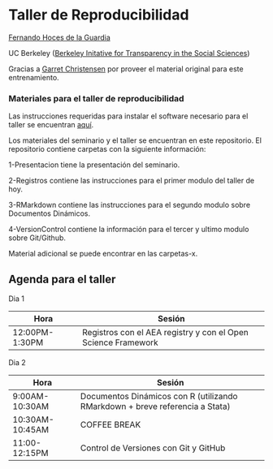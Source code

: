 # Taller de Reproducibilidad  
[Fernando Hoces de la Guardia](http://fhoces.github.io)

UC Berkeley ([Berkeley Initative for Transparency in the Social Sciences](http://www.bitss.org))

Gracias a [Garret Christensen](http://www.ocf.berkeley.edu/~garret) por proveer el material original para este entrenamiento.

### Materiales para el taller de reproducibilidad
Las instrucciones requeridas para instalar el software necesario para el taller se encuentran [aquí](https://github.com/fhoces/BITSS_SPANISH/tree/master/2-Registros#instalación-de-software).

Los materiales del seminario y el taller se encuentran en este repositorio. El repositorio contiene carpetas con la siguiente información:

1-Presentacion tiene la presentación del seminario.

2-Registros contiene las instrucciones para el primer modulo del taller de hoy.

3-RMarkdown contiene las instrucciones para el segundo modulo sobre Documentos Dinámicos.

4-VersionControl contiene la información para el tercer y ultimo modulo sobre Git/Github.

Material adicional se puede encontrar en las carpetas-x.



Agenda para el taller
-----------
Dia 1

Hora | Sesión |
------------ | ------------- |
12:00PM-1:30PM | Registros con el AEA registry y con el Open Science Framework|


Dia 2

Hora | Sesión |
------------ | ------------- |
9:00AM-10:30AM | Documentos Dinámicos con R (utilizando RMarkdown + breve referencia a Stata) |
10:30AM-10:45AM | COFFEE BREAK |
11:00-12:15PM | Control de Versiones con Git y GitHub |
